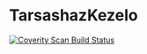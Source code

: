 # TarsashazKezelo
<a href="https://scan.coverity.com/projects/tarsashazkezelo-tarsashazkezelo">
  <img alt="Coverity Scan Build Status"
       src="https://scan.coverity.com/projects/10800/badge.svg"/>
</a>
